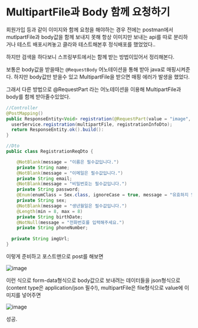 # MultipartFile과 Body 함께 요청하기

회원가입 등과 같이 이미지와 함께 요청을 해야하는 경우 전에는 postman에서 mutlpartFile과 body값을 함께 보내지 못해 항상 이미지만 보내는 api를 따로 분리하거나 테스트 배포시켜놓고 클라와 테스트해본후 정식배포를 했었었다..

하지만 검색을 하다보니 스프링부트에서는 함께 받는 방법이있어서 정리해본다.

보통은 body값을 받을때는 `@RequestBody` 어노테이션을 통해 받아 java로 매핑시켜준다. 하지만 body값만 받을수 있고 MultipartFile을 받으면 매핑 에러가 발생을 했었다.

그래서 다른 방법으로 @RequestPart 라는 어노테이션을 이용해 MultipartFile과 body를 함께 받아줄수있었다.

```java
//Controller
@PostMapping()
public ResponseEntity<Void> registration(@RequestPart(value = "image", required=false) MultipartFile multipartFile,@RequestPart(value="registrationInfoDto")RegistrationInfoDto registrationInfoDto){
  userService.registration(multipartFile, registrationInfoDto);
  return ResponseEntity.ok().build():
}
```

```java
//Dto
public class RegistrationReqDto {

	@NotBlank(message = "이름은 필수값입니다.")
	private String name;
	@NotBlank(message = "이메일은 필수값입니다.")
	private String email;
	@NotBlank(message = "비밀번호는 필수값입니다.")
	private String password;
	@Enum(enumClass = Sex.class, ignoreCase = true, message = "유효하지 않은 sex 타입입니다.")
	private String sex;
	@NotBlank(message = "생년월일은 필수값입니다.")
	@Length(min = 8, max = 8)
	private String birthDate;
	@NotNull(message = "전화번호를 입력해주세요.")
	private String phoneNumber;
  
  private String imgUrl;
}
```

이렇게 준비하고 포스트맨으로 post를 해보면

![image](https://user-images.githubusercontent.com/57162257/136484063-79193900-088a-4de7-9388-71e9d2a25d65.png)

이런 식으로 form-data형식으로 body값으로 보내려는 데이터들을 json형식으로(content type은 application/json 필수!), multipartFile은 file형식으로 value에 이미지를 넣어주면

![image](https://user-images.githubusercontent.com/57162257/136484228-3f8c3446-7b73-4099-b204-026baabd5565.png)

성공.